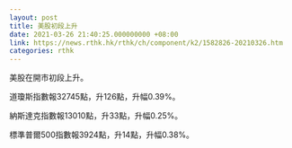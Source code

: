 ```yaml
---
layout: post
title: 美股初段上升
date: 2021-03-26 21:40:25.000000000 +08:00
link: https://news.rthk.hk/rthk/ch/component/k2/1582826-20210326.htm
categories: rthk
---
```


美股在開市初段上升。

道瓊斯指數報32745點，升126點，升幅0.39%。

納斯達克指數報13010點，升33點，升幅0.25%。

標準普爾500指數報3924點，升14點，升幅0.38%。
